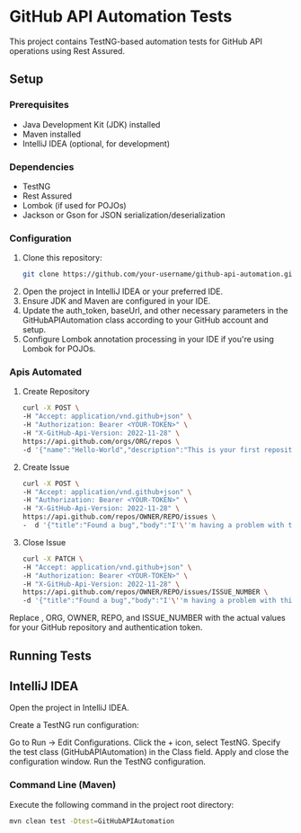 # GitHub API Automation Tests

This project contains TestNG-based automation tests for GitHub API operations using Rest Assured.

## Setup

### Prerequisites

- Java Development Kit (JDK) installed
- Maven installed
- IntelliJ IDEA (optional, for development)

### Dependencies

- TestNG
- Rest Assured
- Lombok (if used for POJOs)
- Jackson or Gson for JSON serialization/deserialization

### Configuration

1. Clone this repository:
   ```bash
   git clone https://github.com/your-username/github-api-automation.git
2. Open the project in IntelliJ IDEA or your preferred IDE.
3. Ensure JDK and Maven are configured in your IDE.
4. Update the auth_token, baseUrl, and other necessary parameters in the GitHubAPIAutomation class according to your GitHub account and setup.
5. Configure Lombok annotation processing in your IDE if you're using Lombok for POJOs.

### Apis Automated

1. Create Repository
   ```bash
   curl -X POST \
   -H "Accept: application/vnd.github+json" \
   -H "Authorization: Bearer <YOUR-TOKEN>" \
   -H "X-GitHub-Api-Version: 2022-11-28" \
   https://api.github.com/orgs/ORG/repos \
   -d '{"name":"Hello-World","description":"This is your first repository","homepage":"https://github.com","private":false,"has_issues":true,"has_projects":true,"has_wiki":true}'
1. Create Issue
   ```bash
   curl -X POST \
   -H "Accept: application/vnd.github+json" \
   -H "Authorization: Bearer <YOUR-TOKEN>" \
   -H "X-GitHub-Api-Version: 2022-11-28" \
   https://api.github.com/repos/OWNER/REPO/issues \
   -  d '{"title":"Found a bug","body":"I'\''m having a problem with this.","assignees":["octocat"],"milestone":1,"labels":["bug"]}'
1. Close Issue
   ```bash
   curl -X PATCH \
   -H "Accept: application/vnd.github+json" \
   -H "Authorization: Bearer <YOUR-TOKEN>" \
   -H "X-GitHub-Api-Version: 2022-11-28" \
   https://api.github.com/repos/OWNER/REPO/issues/ISSUE_NUMBER \
   -d '{"title":"Found a bug","body":"I'\''m having a problem with this.","assignees":["octocat"],"milestone":1,"state":"closed","labels":["bug"]}'

Replace <YOUR-TOKEN>, ORG, OWNER, REPO, and ISSUE_NUMBER with the actual values for your GitHub repository and authentication token.

## Running Tests
## IntelliJ IDEA
Open the project in IntelliJ IDEA.

Create a TestNG run configuration:

Go to Run -> Edit Configurations.
Click the + icon, select TestNG.
Specify the test class (GitHubAPIAutomation) in the Class field.
Apply and close the configuration window.
Run the TestNG configuration.

### Command Line (Maven)
Execute the following command in the project root directory:
```bash
mvn clean test -Dtest=GitHubAPIAutomation

